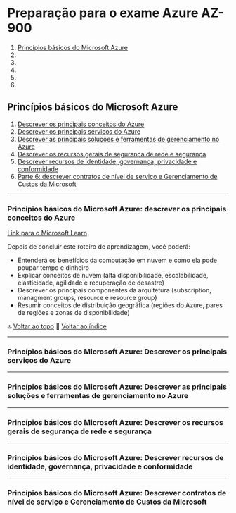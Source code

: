 # <a name="topo"></a>Preparação para o exame Azure AZ-900
1. [Princípios básicos do Microsoft Azure](#parte1)
2. [](#parte2)
3. [](#parte3)
4. [](#parte4)
5. [](#parte5)
6. [](#parte6)

## <a name="parte1"></a>Princípios básicos do Microsoft Azure

1. [Descrever os principais conceitos do Azure](#parte1-1)
2. [Descrever os principais serviços do Azure](#parte1-2)
3. [Descrever as principais soluções e ferramentas de gerenciamento no Azure](#parte1-3)
4. [Descrever os recursos gerais de segurança de rede e segurança](#parte1-4)
5. [Descrever recursos de identidade, governança, privacidade e conformidade](#parte1-5)
6. [Parte 6: descrever contratos de nível de serviço e Gerenciamento de Custos da Microsoft](#parte1-6)

---
### <a name="parte1-1"></a> Princípios básicos do Microsoft Azure: descrever os principais conceitos do Azure 

[Link para o Microsoft Learn](https://docs.microsoft.com/pt-br/learn/paths/az-900-describe-cloud-concepts/)

Depois de concluir este roteiro de aprendizagem, você poderá:

- Entenderá os benefícios da computação em nuvem e como ela pode poupar tempo e dinheiro
- Explicar conceitos de nuvem (alta disponibilidade, escalabilidade, elasticidade, agilidade e recuperação de desastre)
- Descrever os principais componentes da arquitetura (subscription, managment groups, resource e resource group)
- Resumir conceitos de distribuição geográfica (regiões do Azure, pares de regiões e zonas de disponibilidade)

🔝 [Voltar ao topo](#topo)
🔼 [Voltar ao índice](#parte1)

---

### <a name="parte1-2"> Princípios básicos do Microsoft Azure: Descrever os principais serviços do Azure</a>

---

### <a name="parte1-3"> Princípios básicos do Microsoft Azure: Descrever as principais soluções e ferramentas de gerenciamento no Azure</a>

---

### <a name="parte1-4"> Princípios básicos do Microsoft Azure: Descrever os recursos gerais de segurança de rede e segurança</a>

---

### <a name="parte1-5"> Princípios básicos do Microsoft Azure: Descrever recursos de identidade, governança, privacidade e conformidade</a>

---

### <a name="parte1-6"> Princípios básicos do Microsoft Azure: Descrever contratos de nível de serviço e Gerenciamento de Custos da Microsoft</a>

 
